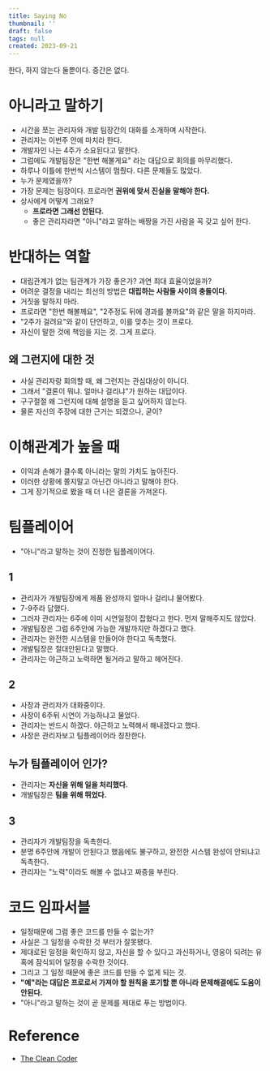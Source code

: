```yaml
---
title: Saying No
thumbnail: ''
draft: false
tags: null
created: 2023-09-21
---
```


한다, 하지 않는다 둘뿐이다. 중간은 없다.

# 아니라고 말하기

* 시간을 쪼는 관리자와 개발 팀장간의 대화를 소개하며 시작한다.
* 관리자는 이번주 안에 마치라 한다.
* 개발자인 나는 4주가 소요된다고 말한다.
* 그럼에도 개발팀장은 "한번 해볼게요" 라는 대답으로 회의를 마무리했다.
* 하루나 이틀에 한번씩 시스템이 멈췄다. 다른 문제들도 많았다.
* 누가 문제였을까?
* 가장 문제는 팀장이다. 프로라면 **권위에 맞서 진실을 말해야 한다.**
* 상사에게 어떻게 그래요?
  * **프로라면 그래선 안된다.**
  * 좋은 관리자라면 "아니"라고 말하는 배짱을 가진 사람을 꼭 갖고 싶어 한다.

# 반대하는 역할

* 대립관계가 없는 팀관계가 가장 좋은가? 과연 최대 효율이었을까?
* 어려운 결정을 내리는 최선의 방법은 **대립하는 사람들 사이의 충돌이다.**
* 거짓을 말하지 마라.
* 프로라면 "한번 해볼께요", "2주정도 뒤에 경과를 볼까요"와 같은 말을 하지마라.
* "2주가 걸려요"와 같이 단언하고, 이를 맞추는 것이 프로다.
* 자신이 말한 것에 책임을 지는 것. 그게 프로다.

## 왜 그런지에 대한 것

* 사실 관리자랑 회의할 때, 왜 그런지는 관심대상이 아니다.
* 그래서 "결론이 뭐냐. 얼마나 걸리냐"가 원하는 대답이다.
* 구구절절 왜 그런지에 대해 설명을 듣고 싶어하지 않는다.
* 물론 자신의 주장에 대한 근거는 되겠으나, 굳이?

# 이해관계가 높을 때

* 이익과 손해가 클수록 아니라는 말의 가치도 높아진다.
* 이러한 상황에 쫄지말고 아닌건 아니라고 말해야 한다.
* 그게 장기적으로 봤을 때 더 나은 결론을 가져온다.

# 팀플레이어

* "아니"라고 말하는 것이 진정한 팀플레이어다.

## 1

* 관리자가 개발팀장에게 제품 완성까지 얼마나 걸리냐 물어봤다.
* 7-9주라 답했다.
* 그러자 관리자는 6주에 이미 시연일정이 잡혔다고 한다. 먼저 말해주지도 않았다.
* 개발팀장은 그럼 6주안에 가능한 개발까지만 하겠다고 했다. 
* 관리자는 완전한 시스템을 만들어야 한다고 독촉했다.
* 개발팀장은 절대안된다고 말했다.
* 관리자는 야근하고 노력하면 될거라고 말하고 헤어진다.

## 2

* 사장과 관리자가 대화중이다.
* 사장이 6주뒤 시연이 가능하냐고 물었다.
* 관리자는 반드시 하겠다. 야근하고 노력해서 해내겠다고 했다.
* 사장은 관리자보고 팀플레이어라 칭찬한다.

## 누가 팀플레이어 인가?

* 관리자는 **자신을 위해 일을 처리했다.**
* 개발팀장은 **팀을 위해 뛰었다.**

## 3

* 관리자가 개발팀장을 독촉한다.
* 분명 6주안에 개발이 안된다고 했음에도 불구하고, 완전한 시스템 완성이 안되냐고 독촉한다.
* 관리자는 "노력"이라도 해볼 수 없냐고 짜증을 부린다.

# 코드 임파서블

* 일정때문에 그럼 좋은 코드를 만들 수 없는가?
* 사실은 그 일정을 수락한 것 부터가 잘못됐다.
* 제대로된 일정을 확인하지 않고, 자신을 할 수 있다고 과신하거나, 영웅이 되려는 유혹에 잠식되어 일정을 수락한 것이다.
* 그리고 그 일정 때문에 좋은 코드를 만들 수 없게 되는 것.
* **"예"라는 대답은 프로로서 가져야 할 원칙을 포기할 뿐 아니라 문제해결에도 도움이 안된다.**
* "아니"라고 말하는 것이 곧 문제를 제대로 푸는 방법이다.

# Reference

* [The Clean Coder](https://product.kyobobook.co.kr/detail/S000000935891)
